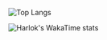 ![Top Langs](https://github-readme-stats.vercel.app/api/top-langs/?bg_color=0000&title_color=4C71F1&text_color=8A919F&card_width=240&border_color=8884&username=nuaaaar&layout=compact&theme=vue&hide=html,css)

![Harlok's WakaTime stats](https://github-readme-stats.vercel.app/api/wakatime?username=nuaaaar)
